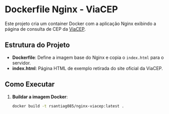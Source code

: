 # Dockerfile Nginx - ViaCEP

Este projeto cria um container Docker com a aplicação Nginx exibindo a página de consulta de CEP da [ViaCEP](https://viacep.com.br/).

## Estrutura do Projeto

- **Dockerfile**: Define a imagem base do Nginx e copia o `index.html` para o servidor.
- **index.html**: Página HTML de exemplo retirada do site oficial da ViaCEP.

## Como Executar

1. **Buildar a imagem Docker**:
   ```bash
   docker build -t rsantiag085/nginx-viacep:latest .

